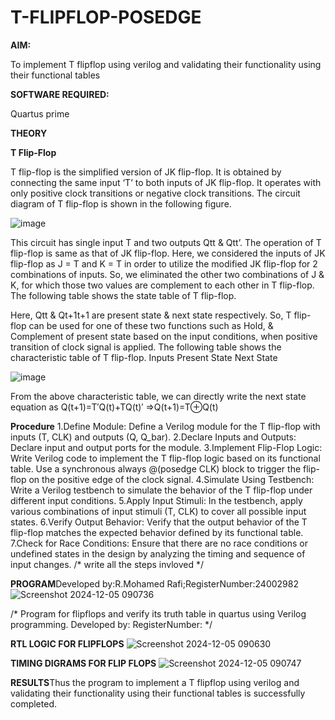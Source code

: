 # T-FLIPFLOP-POSEDGE

**AIM:**

To implement  T flipflop using verilog and validating their functionality using their functional tables

**SOFTWARE REQUIRED:**

Quartus prime

**THEORY**

**T Flip-Flop**

T flip-flop is the simplified version of JK flip-flop. It is obtained by connecting the same input ‘T’ to both inputs of JK flip-flop. It operates with only positive clock transitions or negative clock transitions. The circuit diagram of T flip-flop is shown in the following figure.

![image](https://github.com/naavaneetha/T-FLIPFLOP-POSEDGE/assets/154305477/458a68fe-2d08-4a9d-ac4f-7ae0480ce0bd)

 
This circuit has single input T and two outputs Qtt & Qtt’. The operation of T flip-flop is same as that of JK flip-flop. Here, we considered the inputs of JK flip-flop as J = T and K = T in order to utilize the modified JK flip-flop for 2 combinations of inputs. So, we eliminated the other two combinations of J & K, for which those two values are complement to each other in T flip-flop. The following table shows the state table of T flip-flop.

Here, Qtt & Qt+1t+1 are present state & next state respectively. So, T flip-flop can be used for one of these two functions such as Hold, & Complement of present state based on the input conditions, when positive transition of clock signal is applied. The following table shows the characteristic table of T flip-flop. Inputs Present State Next State

![image](https://github.com/naavaneetha/T-FLIPFLOP-POSEDGE/assets/154305477/cdd7fb32-539f-4b66-bb8d-f305a153c886)

 
From the above characteristic table, we can directly write the next state equation as Q(t+1)=T′Q(t)+TQ(t)′ ⇒Q(t+1)=T⊕Q(t)

**Procedure**
1.Define Module: Define a Verilog module for the T flip-flop with inputs (T, CLK) and
outputs (Q, Q_bar).
2.Declare Inputs and Outputs: Declare input and output ports for the module.
3.Implement Flip-Flop Logic: Write Verilog code to implement the T flip-flop logic based
on its functional table. Use a synchronous always @(posedge CLK) block to trigger the
flip-flop on the positive edge of the clock signal.
4.Simulate Using Testbench: Write a Verilog testbench to simulate the behavior of the T
flip-flop under different input conditions.
5.Apply Input Stimuli: In the testbench, apply various combinations of input stimuli (T,
CLK) to cover all possible input states.
6.Verify Output Behavior: Verify that the output behavior of the T flip-flop matches the
expected behavior defined by its functional table.
7.Check for Race Conditions: Ensure that there are no race conditions or undefined
states in the design by analyzing the timing and sequence of input changes.
/* write all the steps invloved */

**PROGRAM**Developed by:R.Mohamed Rafi;RegisterNumber:24002982
![Screenshot 2024-12-05 090736](https://github.com/user-attachments/assets/b91d9a12-5fea-4480-bd35-76a8871ea853)

/* Program for flipflops and verify its truth table in quartus using Verilog programming. Developed by: RegisterNumber:
*/

**RTL LOGIC FOR FLIPFLOPS**
![Screenshot 2024-12-05 090630](https://github.com/user-attachments/assets/4e9c3382-8e2e-4742-81e9-246dc90fafc7)

**TIMING DIGRAMS FOR FLIP FLOPS**
![Screenshot 2024-12-05 090747](https://github.com/user-attachments/assets/b7317d8f-8242-441d-bde7-8e13b765a592)

**RESULTS**Thus the program to implement a T flipflop using verilog and validating their
functionality using their functional tables is successfully completed.
